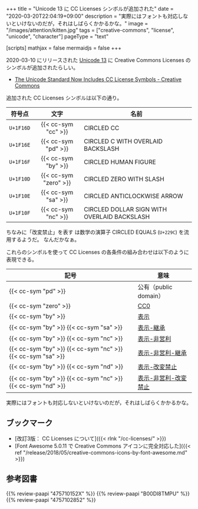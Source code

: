 +++
title = "Unicode 13 に CC Licenses シンボルが追加された"
date =  "2020-03-20T22:04:19+09:00"
description = "実際にはフォントも対応しないといけないのだが，それはしばらくかかるかな。"
image = "/images/attention/kitten.jpg"
tags = ["creative-commons", "license", "unicode", "character"]
pageType = "text"

[scripts]
  mathjax = false
  mermaidjs = false
+++

2020-03-10 にリリースされた [Unicode 13](https://unicode.org/versions/Unicode13.0.0/ "Unicode 13.0.0") に Creative Commons Licenses のシンボルが追加されたらしい。

- [The Unicode Standard Now Includes CC License Symbols - Creative Commons](https://creativecommons.org/2020/03/18/the-unicode-standard-now-includes-cc-license-symbols/)

追加された CC Licenses シンボルは以下の通り。

| 符号点    |         文字          | 名前                                        |
| --------- |:---------------------:| ------------------------------------------- |
| `U+1F16D` |  {{< cc-sym "cc" >}}  | CIRCLED CC                                  |
| `U+1F16E` |  {{< cc-sym "pd" >}}  | CIRCLED C WITH OVERLAID BACKSLASH           |
| `U+1F16F` |  {{< cc-sym "by" >}}  | CIRCLED HUMAN FIGURE                        |
| `U+1F10D` | {{< cc-sym "zero" >}} | CIRCLED ZERO WITH SLASH                     |
| `U+1F10E` |  {{< cc-sym "sa" >}}  | CIRCLED ANTICLOCKWISE ARROW                 |
| `U+1F10F` |  {{< cc-sym "nc" >}}  | CIRCLED DOLLAR SIGN WITH OVERLAID BACKSLASH |

ちなみに「改変禁止」を表す <i class="fab fa-creative-commons-nd"></i> は数学の演算子 CIRCLED EQUALS (`U+229C`) を流用するようだ。
なんだかなぁ。

これらのシンボルを使って CC Licenses の各条件の組み合わせは以下のように表現できる。

| 記号                                                        | 意味                                                                       |
| ----------------------------------------------------------- | -------------------------------------------------------------------------- |
| {{< cc-sym "pd" >}}                                         | 公有（public domain）                                                      |
| {{< cc-sym "zero" >}}                                       | [CC0](https://creativecommons.org/publicdomain/zero/1.0/)              |
| {{< cc-sym "by" >}}                                         | [表示](https://creativecommons.org/licenses/by/4.0/)                       |
| {{< cc-sym "by" >}} {{< cc-sym "sa" >}}                     | [表示-継承](https://creativecommons.org/licenses/by-sa/4.0/)               |
| {{< cc-sym "by" >}} {{< cc-sym "nc" >}}                     | [表示-非営利](https://creativecommons.org/licenses/by-nc/4.0/)             |
| {{< cc-sym "by" >}} {{< cc-sym "nc" >}} {{< cc-sym "sa" >}} | [表示-非営利-継承](https://creativecommons.org/licenses/by-nc-sa/4.0/)     |
| {{< cc-sym "by" >}} {{< cc-sym "nd" >}}                     | [表示-改変禁止](https://creativecommons.org/licenses/by-nd/4.0/)           |
| {{< cc-sym "by" >}} {{< cc-sym "nc" >}} {{< cc-sym "nd" >}} | [表示-非営利-改変禁止](https://creativecommons.org/licenses/by-nc-nd/4.0/) |

実際にはフォントも対応しないといけないのだが，それはしばらくかかるかな。

## ブックマーク

- [改訂3版： CC Licenses について]({{< rlnk "/cc-licenses/" >}})
- [Font Awesome 5.0.11 で Creative Commons アイコンに完全対応した]({{< ref "/release/2018/05/creative-commons-icons-by-font-awesome.md" >}})

## 参考図書

{{% review-paapi "475710152X" %}} <!-- クリエイティブ・コモンズ―デジタル時代の知的財産権 -->
{{% review-paapi "B00DI8TMPU" %}} <!-- オープン化する創造の時代 -->
{{% review-paapi "4757102852" %}} <!-- 著作権２．０ ウェブ時代の文化発展をめざして -->
